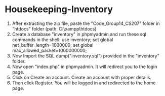 # Housekeeping-Inventory

1) After extracting the zip file, paste the "Code_Group14_CS207" folder in "htdocs" folder (path: C:\xampp\htdocs)
2) Create a database "inventory" in phpmyadmin and run these sql commands in the shell:
	use inventory;
	set global net_buffer_length=1000000; 
	set global max_allowed_packet=1000000000;
3) Now Import the SQL dump("inventory.sql") provided in the "inventory" folder. 
4) Now open "index.php" in phpmyadmin. It will redirect you to the login page.
5) Click on Create an account. Create an account with proper details.
6) Then click Register. You will be logged in and redirected to the home page.
